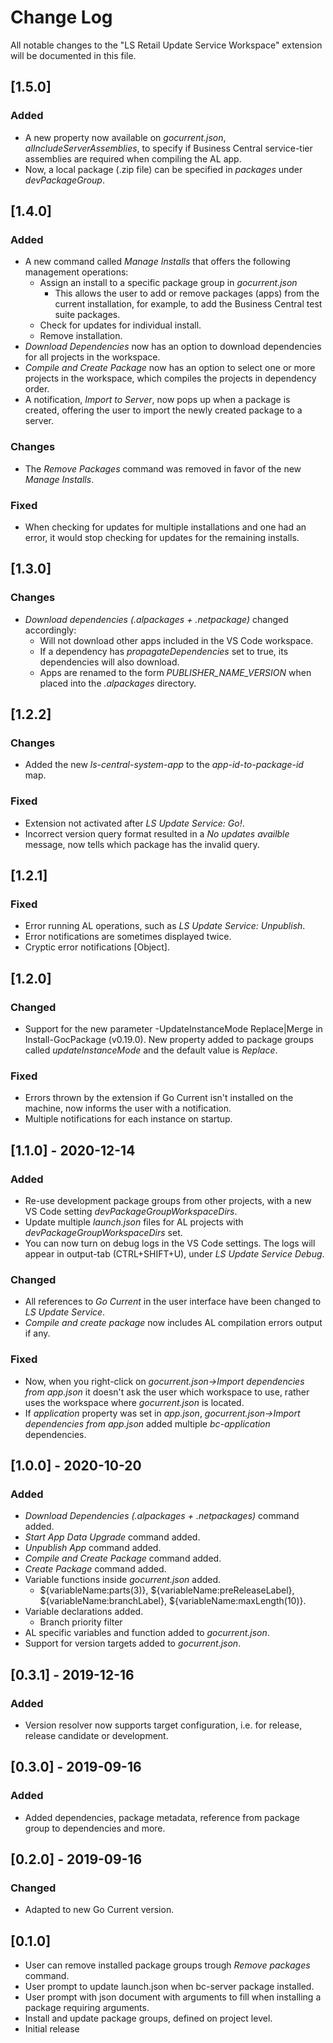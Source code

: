 # Change Log
All notable changes to the "LS Retail Update Service Workspace" extension will be documented in this file.

## [1.5.0]
### Added
- A new property now available on *gocurrent.json*, *alIncludeServerAssemblies*, to specify if Business Central service-tier assemblies are required when compiling the AL app.
- Now, a local package (.zip file) can be specified in *packages* under *devPackageGroup*.

## [1.4.0]
### Added
- A new command called *Manage Installs* that offers the following management operations:
    - Assign an install to a specific package group in *gocurrent.json*
        - This allows the user to add or remove packages (apps) from the current installation, for example, to add the Business Central test suite packages.
    - Check for updates for individual install.
    - Remove installation.
- *Download Dependencies* now has an option to download dependencies for all projects in the workspace.
- *Compile and Create Package* now has an option to select one or more projects in the workspace, which compiles the projects in dependency order.
- A notification, *Import to Server*, now pops up when a package is created, offering the user to import the newly created package to a server.
### Changes
- The *Remove Packages* command was removed in favor of the new *Manage Installs*.
### Fixed
- When checking for updates for multiple installations and one had an error, it would stop checking for updates for the remaining installs.

## [1.3.0]
### Changes
- *Download dependencies (.alpackages + .netpackage)* changed accordingly:
    - Will not download other apps included in the VS Code workspace.
    - If a dependency has *propagateDependencies* set to true, its dependencies will also download.
    - Apps are renamed to the form *PUBLISHER_NAME_VERSION* when placed into the *.alpackages* directory.

## [1.2.2]
### Changes
- Added the new *ls-central-system-app* to the *app-id-to-package-id* map.
### Fixed
- Extension not activated after *LS Update Service: Go!*.
- Incorrect version query format resulted in a *No updates availble* message, now tells which package has the invalid query.

## [1.2.1]
### Fixed
- Error running AL operations, such as *LS Update Service: Unpublish*.
- Error notifications are sometimes displayed twice.
- Cryptic error notifications [Object].

## [1.2.0]
### Changed
- Support for the new parameter -UpdateInstanceMode Replace|Merge in Install-GocPackage (v0.19.0). New property added to package groups called *updateInstanceMode* and the default value is *Replace*.
### Fixed
- Errors thrown by the extension if Go Current isn't installed on the machine, now informs the user with a notification.
- Multiple notifications for each instance on startup.

## [1.1.0] - 2020-12-14
### Added
- Re-use development package groups from other projects, with a new VS Code setting *devPackageGroupWorkspaceDirs*.
- Update multiple *launch.json* files for AL projects with *devPackageGroupWorkspaceDirs* set.
- You can now turn on debug logs in the VS Code settings. The logs will appear in output-tab (CTRL+SHIFT+U), under *LS Update Service Debug*.

### Changed
- All references to *Go Current* in the user interface have been changed to *LS Update Service*.
- *Compile and create package* now includes AL compilation errors output if any.

### Fixed
- Now, when you right-click on *gocurrent.json->Import dependencies from app.json* it doesn't ask the user which workspace to use, rather uses the workspace where *gocurrent.json* is located.
- If *application* property was set in *app.json*, *gocurrent.json->Import dependencies from app.json* added multiple *bc-application* dependencies.


## [1.0.0] - 2020-10-20
### Added
- *Download Dependencies (.alpackages + .netpackages)* command added.
- *Start App Data Upgrade* command added.
- *Unpublish App* command added.
- *Compile and Create Package* command added.
- *Create Package* command added.
- Variable functions inside *gocurrent.json* added.
    - ${variableName:parts(3)}, ${variableName:preReleaseLabel}, ${variableName:branchLabel}, ${variableName:maxLength(10)}.
- Variable declarations added.
    - Branch priority filter
- AL specific variables and function added to *gocurrent.json*.
- Support for version targets added to *gocurrent.json*.

## [0.3.1] - 2019-12-16
### Added
- Version resolver now supports target configuration, i.e. for release, release candidate or development.

## [0.3.0] - 2019-09-16
### Added
- Added dependencies, package metadata, reference from package group to dependencies and more.

## [0.2.0] - 2019-09-16
### Changed
- Adapted to new Go Current version.

## [0.1.0]
- User can remove installed package groups trough *Remove packages* command.
- User prompt to update launch.json when bc-server package installed.
- User prompt with json document with arguments to fill when installing a package requiring arguments.
- Install and update package groups, defined on project level.
- Initial release